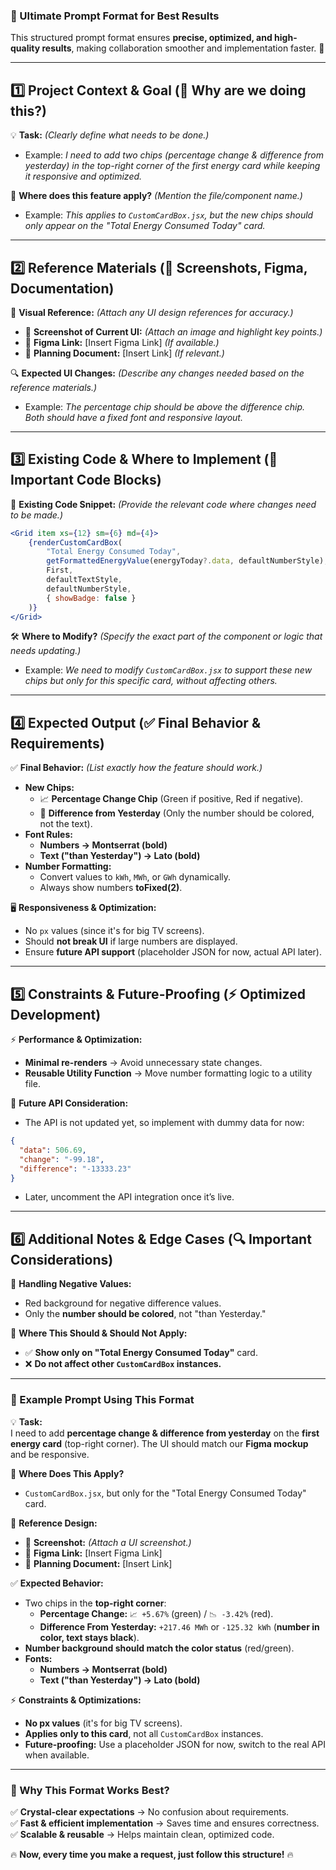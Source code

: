 ### **🔹 Ultimate Prompt Format for Best Results**  
 
This structured prompt format ensures **precise, optimized, and high-quality results**, making collaboration smoother and implementation faster. 🚀  
 
---
 
## **1️⃣ Project Context & Goal (🔹 Why are we doing this?)**  
💡 **Task:** *(Clearly define what needs to be done.)*  
- Example: *I need to add two chips (percentage change & difference from yesterday) in the top-right corner of the first energy card while keeping it responsive and optimized.*  
 
📍 **Where does this feature apply?** *(Mention the file/component name.)*  
- Example: *This applies to `CustomCardBox.jsx`, but the new chips should only appear on the "Total Energy Consumed Today" card.*  
 
---
 
## **2️⃣ Reference Materials (📸 Screenshots, Figma, Documentation)**  
🎨 **Visual Reference:** *(Attach any UI design references for accuracy.)*  
- 📸 **Screenshot of Current UI:** *(Attach an image and highlight key points.)*  
- 🎨 **Figma Link:** [Insert Figma Link] *(If available.)*  
- 📜 **Planning Document:** [Insert Link] *(If relevant.)*  
 
🔍 **Expected UI Changes:** *(Describe any changes needed based on the reference materials.)*  
- Example: *The percentage chip should be above the difference chip. Both should have a fixed font and responsive layout.*  
 
---
 
## **3️⃣ Existing Code & Where to Implement (📌 Important Code Blocks)**  
📌 **Existing Code Snippet:** *(Provide the relevant code where changes need to be made.)*  
```jsx
<Grid item xs={12} sm={6} md={4}>
    {renderCustomCardBox(
        "Total Energy Consumed Today",
        getFormattedEnergyValue(energyToday?.data, defaultNumberStyle),
        First,
        defaultTextStyle,
        defaultNumberStyle,
        { showBadge: false }
    )}
</Grid>
```  
 
🛠 **Where to Modify?** *(Specify the exact part of the component or logic that needs updating.)*  
- Example: *We need to modify `CustomCardBox.jsx` to support these new chips but only for this specific card, without affecting others.*  
 
---
 
## **4️⃣ Expected Output (✅ Final Behavior & Requirements)**  
✅ **Final Behavior:** *(List exactly how the feature should work.)*  
- **New Chips:**  
  - 📈 **Percentage Change Chip** (Green if positive, Red if negative).  
  - 🔻 **Difference from Yesterday** (Only the number should be colored, not the text).  
- **Font Rules:**  
  - **Numbers → Montserrat (bold)**  
  - **Text ("than Yesterday") → Lato (bold)**  
- **Number Formatting:**  
  - Convert values to `kWh`, `MWh`, or `GWh` dynamically.  
  - Always show numbers **toFixed(2)**.  
 
🖥 **Responsiveness & Optimization:**  
- No `px` values (since it's for big TV screens).  
- Should **not break UI** if large numbers are displayed.  
- Ensure **future API support** (placeholder JSON for now, actual API later).  
 
---
 
## **5️⃣ Constraints & Future-Proofing (⚡ Optimized Development)**  
⚡ **Performance & Optimization:**  
- **Minimal re-renders** → Avoid unnecessary state changes.  
- **Reusable Utility Function** → Move number formatting logic to a utility file.  
 
📌 **Future API Consideration:**  
- The API is not updated yet, so implement with dummy data for now:  
```json
{
  "data": 506.69,
  "change": "-99.18",
  "difference": "-13333.23"
}
```  
- Later, uncomment the API integration once it’s live.  
 
---
 
## **6️⃣ Additional Notes & Edge Cases (🔍 Important Considerations)**  
🔸 **Handling Negative Values:**  
- Red background for negative difference values.  
- Only the **number should be colored**, not "than Yesterday."  
 
🔹 **Where This Should & Should Not Apply:**  
- ✅ **Show only on "Total Energy Consumed Today"** card.  
- ❌ **Do not affect other `CustomCardBox` instances.**  
 
---
 
### **📌 Example Prompt Using This Format**  
 
💡 **Task:**  
I need to add **percentage change & difference from yesterday** on the **first energy card** (top-right corner). The UI should match our **Figma mockup** and be responsive.  
 
📌 **Where Does This Apply?**  
- `CustomCardBox.jsx`, but only for the "Total Energy Consumed Today" card.  
 
🎨 **Reference Design:**  
- 📸 **Screenshot:** *(Attach a UI screenshot.)*  
- 🎨 **Figma Link:** [Insert Figma Link]  
- 📜 **Planning Document:** [Insert Link]  
 
✅ **Expected Behavior:**  
- Two chips in the **top-right corner**:
  - **Percentage Change:** `📈 +5.67%` (green) / `📉 -3.42%` (red).  
  - **Difference From Yesterday:** `+217.46 MWh` or `-125.32 kWh` (**number in color, text stays black**).  
- **Number background should match the color status** (red/green).  
- **Fonts:**  
  - **Numbers → Montserrat (bold)**  
  - **Text ("than Yesterday") → Lato (bold)**  
 
⚡ **Constraints & Optimizations:**  
- **No px values** (it's for big TV screens).  
- **Applies only to this card**, not all `CustomCardBox` instances.  
- **Future-proofing:** Use a placeholder JSON for now, switch to the real API when available.  
 
---
 
### **🔹 Why This Format Works Best?**  
✅ **Crystal-clear expectations** → No confusion about requirements.  
✅ **Fast & efficient implementation** → Saves time and ensures correctness.  
✅ **Scalable & reusable** → Helps maintain clean, optimized code.  
 
🔥 **Now, every time you make a request, just follow this structure!** 🔥
